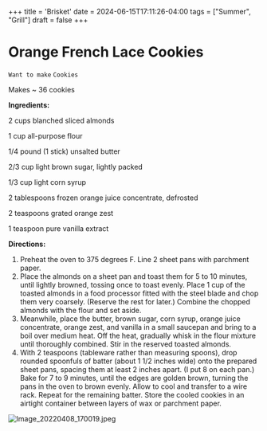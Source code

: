 +++
title = 'Brisket'
date = 2024-06-15T17:11:26-04:00
tags = ["Summer", "Grill"]
draft = false
+++
# Orange French Lace Cookies

`Want to make` `Cookies`

Makes ~ 36 cookies

**Ingredients:**

2 cups blanched sliced almonds

1 cup all-purpose flour 

1/4 pound (1 stick) unsalted butter 

2/3 cup light brown sugar, lightly packed 

1/3 cup light corn syrup 

2 tablespoons frozen orange juice concentrate, defrosted 

2 teaspoons grated orange zest 

1 teaspoon pure vanilla extract 

**Directions:**

1. Preheat the oven to 375 degrees F. Line 2 sheet pans with parchment paper.
2. Place the almonds on a sheet pan and toast them for 5 to 10 minutes, until lightly browned, tossing once to toast evenly. Place 1 cup of the toasted almonds in a food processor fitted with the steel blade and chop them very coarsely. (Reserve the rest for later.) Combine the chopped almonds with the flour and set aside.
3. Meanwhile, place the butter, brown sugar, corn syrup, orange juice concentrate, orange zest, and vanilla in a small saucepan and bring to a boil over medium heat. Off the heat, gradually whisk in the flour mixture until thoroughly combined. Stir in the reserved toasted almonds.
4. With 2 teaspoons (tableware rather than measuring spoons), drop rounded spoonfuls of batter (about 1 1/2 inches wide) onto the prepared sheet pans, spacing them at least 2 inches apart. (I put 8 on each pan.) Bake for 7 to 9 minutes, until the edges are golden brown, turning the pans in the oven to brown evenly. Allow to cool and transfer to a wire rack. Repeat for the remaining batter. Store the cooled cookies in an airtight container between layers of wax or parchment paper.

![Image_20220408_170019.jpeg](image/Image_20220408_170019.jpeg)
